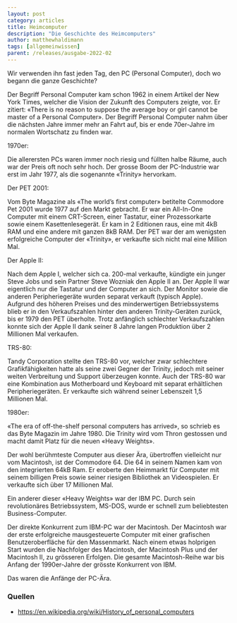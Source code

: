 ```yaml
---
layout: post
category: articles
title: Heimcomputer
description: "Die Geschichte des Heimcomputers"
author: matthewhaldimann
tags: [allgemeinwissen]
parent: /releases/ausgabe-2022-02
---
```


Wir verwenden ihn fast jeden Tag, den PC (Personal Computer), doch wo begann die ganze Geschichte?

Der Begriff Personal Computer kam schon 1962 in einem Artikel der New York Times, welcher die Vision der Zukunft des Computers zeigte, vor. Er zitiert: «There is no reason to suppose the average boy or girl cannot be master of a Personal Computer». Der Begriff Personal Computer nahm über die nächsten Jahre immer mehr an Fahrt auf, bis er ende 70er-Jahre im normalen Wortschatz zu finden war.

1970er:

Die allerersten PCs waren immer noch riesig und füllten halbe Räume, auch war der Preis oft noch sehr hoch. Der grosse Boom der PC-Industrie war erst im Jahr 1977, als die sogenannte «Trinity» hervorkam.

Der PET 2001:

Vom Byte Magazine als «The world’s first computer» betitelte Commodore Pet 2001 wurde 1977 auf den Markt gebracht. Er war ein All-In-One Computer mit einem CRT-Screen, einer Tastatur, einer Prozessorkarte sowie einem Kasettenlesegerät. Er kam in 2 Editionen raus, eine mit 4kB RAM und eine andere mit ganzen 8kB RAM. Der PET war der am wenigsten erfolgreiche Computer der «Trinity», er verkaufte sich nicht mal eine Million Mal.

Der Apple II:

Nach dem Apple I, welcher sich ca. 200-mal verkaufte, kündigte ein junger Steve Jobs und sein Partner Steve Wozniak den Apple II an. Der Apple II war eigentlich nur die Tastatur und der Computer an sich. Der Monitor sowie die anderen Peripheriegeräte wurden separat verkauft (typisch Apple). Aufgrund des höheren Preises und des minderwertigen Betriebssystems blieb er in den Verkaufszahlen hinter den anderen Trinity-Geräten zurück, bis er 1979 den PET überholte. Trotz anfänglich schlechter Verkaufszahlen konnte sich der Apple II dank seiner 8 Jahre langen Produktion über 2 Millionen Mal verkaufen.

TRS-80:

Tandy Corporation stellte den TRS-80 vor, welcher zwar schlechtere Grafikfähigkeiten hatte als seine zwei Gegner der Trinity, jedoch mit seiner weiten Verbreitung und Support überzeugen konnte. Auch der TRS-80 war eine Kombination aus Motherboard und Keyboard mit separat erhältlichen Peripheriegeräten. Er verkaufte sich während seiner Lebenszeit 1,5 Millionen Mal.

1980er:

«The era of off-the-shelf personal computers has arrived», so schrieb es das Byte Magazin im Jahre 1980. Die Trinity wird vom Thron gestossen und macht damit Platz für die neuen «Heavy Weights».

Der wohl berühmteste Computer aus dieser Ära, übertroffen vielleicht nur vom Macintosh, ist der Commodore 64. Die 64 in seinem Namen kam von den integrierten 64kB Ram. Er eroberte den Heimmarkt für Computer mit seinem billigen Preis sowie seiner riesigen Bibliothek an Videospielen. Er verkaufte sich über 17 Millionen Mal.

Ein anderer dieser «Heavy Weights» war der IBM PC. Durch sein revolutionäres Betriebssystem, MS-DOS, wurde er schnell zum beliebtesten Business-Computer.

Der direkte Konkurrent zum IBM-PC war der Macintosh. Der Macintosh war der erste erfolgreiche mausgesteuerte Computer mit einer grafischen Benutzeroberfläche für den Massenmarkt. Nach einem etwas holprigen Start wurden die Nachfolger des Macintosh, der Macintosh Plus und der Macintosh II, zu grösseren Erfolgen. Die gesamte Macintosh-Reihe war bis Anfang der 1990er-Jahre der grösste Konkurrent von IBM.

Das waren die Anfänge der PC-Ära.

### Quellen

- <https://en.wikipedia.org/wiki/History_of_personal_computers>
